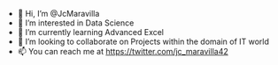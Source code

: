 - 👋 Hi, I’m @JcMaravilla
- 👀 I’m interested in Data Science
- 🌱 I’m currently learning Advanced Excel
- 💞️ I’m looking to collaborate on Projects within the domain of IT world
- 📫 You can reach me at https://twitter.com/jc_maravilla42

<!---
JcMaravilla/JcMaravilla is a ✨ special ✨ repository because its `README.md` (this file) appears on your GitHub profile.
You can click the Preview link to take a look at your changes.
--->

